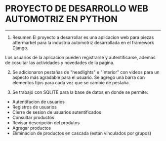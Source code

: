 # PROYECTO DE DESARROLLO WEB AUTOMOTRIZ EN PYTHON
---

1. Resumen
El proyecto a desarrollar es una aplicacion web para piezas aftermarket para la industria automotriz desarrollada en el framework Django.

Los usuarios de la aplicacion pueden registrarse y autentificarse, ademas de cosultar las actividades y novedades de la pagina.

2. Se adicionaron pestañas de "headlights" e "Interior" con videos para un aspecto más agradable para el usuario. Se agregó una barra con elementos fijos para cada vez que se cambie de pestaña.

3. Se trabajó con SQLITE para la base de datos en donde se permite:
- Autentifacion de usuarios
- Registros de usuarios
- Cierre de sesion de usuarios autentificados
- Consultar productos
- Revisar descripción del produtos
- Agregar productos
- Eliminacion de productos en cascada (están vinculados por grupos)
